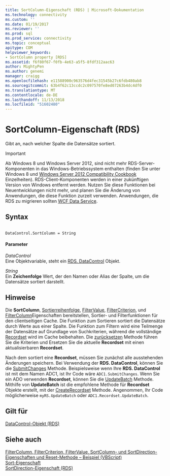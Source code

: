 ```yaml
---
title: SortColumn-Eigenschaft (RDS) | Microsoft-Dokumentation
ms.technology: connectivity
ms.custom: ''
ms.date: 01/19/2017
ms.reviewer: ''
ms.prod: sql
ms.prod_service: connectivity
ms.topic: conceptual
apitype: COM
helpviewer_keywords:
- SortColumn property [RDS]
ms.assetid: f6f80f67-f0fb-4e63-a5f5-8fdf312aac63
author: MightyPen
ms.author: genemi
manager: craigg
ms.openlocfilehash: e11588900c963576d4fec31545b27c6fdb480ab8
ms.sourcegitcommit: 63b4f62c13ccdc2c097570fe8ed07263b4dc4df0
ms.translationtype: MT
ms.contentlocale: de-DE
ms.lasthandoff: 11/13/2018
ms.locfileid: "51602480"
---
```

# <a name="sortcolumn-property-rds"></a>SortColumn-Eigenschaft (RDS)
Gibt an, nach welcher Spalte die Datensätze sortiert.  
  
> [!IMPORTANT]
>  Ab Windows 8 und Windows Server 2012, sind nicht mehr RDS-Server-Komponenten in das Windows-Betriebssystem enthalten (finden Sie unter Windows 8 und [Windows Server 2012 Compatibility Cookbook](https://www.microsoft.com/download/details.aspx?id=27416) Einzelheiten). RDS-Client-Komponenten werden in einer zukünftigen Version von Windows entfernt werden. Nutzen Sie diese Funktionen bei Neuentwicklungen nicht mehr, und planen Sie die Änderung von Anwendungen, die diese Funktion zurzeit verwenden. Anwendungen, die RDS zu migrieren sollten [WCF Data Service](https://go.microsoft.com/fwlink/?LinkId=199565).  
  
## <a name="syntax"></a>Syntax  
  
```  
  
DataControl.SortColumn = String  
```  
  
#### <a name="parameters"></a>Parameter  
 *DataControl*  
 Eine Objektvariable, steht ein [RDS. DataControl](../../../ado/reference/rds-api/datacontrol-object-rds.md) Objekt.  
  
 *String*  
 Ein **Zeichenfolge** Wert, der den Namen oder Alias der Spalte, um die Datensätze sortiert darstellt.  
  
## <a name="remarks"></a>Hinweise  
 Die **SortColumn**, [Sortierreihenfolge](../../../ado/reference/rds-api/sortdirection-property-rds.md), [FilterValue](../../../ado/reference/rds-api/filtervalue-property-rds.md), [FilterCriterion](../../../ado/reference/rds-api/filtercriterion-property-rds.md), und [FilterColumn](../../../ado/reference/rds-api/filtercolumn-property-rds.md)Eigenschaften bereitstellen, Sortier- und Filterfunktionen für den clientseitigen Cache. Die Funktion zum Sortieren sortiert die Datensätze durch Werte aus einer Spalte. Die Funktion zum Filtern wird eine Teilmenge der Datensätze auf Grundlage von Suchkriterien, während die vollständige [Recordset](../../../ado/reference/ado-api/recordset-object-ado.md) wird im Cache beibehalten. Die [zurücksetzen](../../../ado/reference/rds-api/reset-method-rds.md) Methode führen Sie die Kriterien und Ersetzen Sie die aktuelle **Recordset** mit einen aktualisierbaren **Recordset**.  
  
 Nach dem sortiert eine **Recordset**, müssen Sie zunächst alle ausstehenden Änderungen speichern. Bei Verwendung der **RDS. DataControl**, können Sie die [SubmitChanges](../../../ado/reference/rds-api/submitchanges-method-rds.md) Methode. Beispielsweise wenn Ihre **RDS. DataControl** ist mit dem Namen ADC1, ist Ihr Code wäre `ADC1.SubmitChanges`. Wenn Sie ein ADO verwenden **Recordset**, können Sie die [UpdateBatch](../../../ado/reference/ado-api/updatebatch-method.md) Methode. Mithilfe von **UpdateBatch** ist die empfohlene Methode für **Recordset** Objekte erstellt, mit der [CreateRecordset](../../../ado/reference/rds-api/createrecordset-method-rds.md) Methode. Angenommen, Ihr Code möglicherweise `myRS.UpdateBatch` oder `ADC1.Recordset.UpdateBatch`.  
  
## <a name="applies-to"></a>Gilt für  
 [DataControl-Objekt (RDS)](../../../ado/reference/rds-api/datacontrol-object-rds.md)  
  
## <a name="see-also"></a>Siehe auch  
 [FilterColumn, FilterCriterion, FilterValue, SortColumn- und SortDirection-Eigenschaften und Reset-Methode – Beispiel (VBScript)](../../../ado/reference/rds-api/filter-column-criterion-value-sortcolumn-sortdirection-example-vbscript.md)   
 [Sort-Eigenschaft](../../../ado/reference/ado-api/sort-property.md)   
 [SortDirection-Eigenschaft (RDS)](../../../ado/reference/rds-api/sortdirection-property-rds.md)






